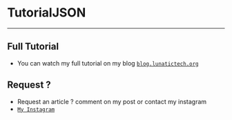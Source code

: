 # TutorialJSON
---
## Full Tutorial
- You can watch my full tutorial on my blog <a href="https://blog.lunatictech.org/cara-mudah-mendapatkan-data-json-di-android-asynchttpclient/#">`blog.lunatictech.org`</a>
## Request ?
- Request an article ? comment on my post or contact my instagram
- <a href="https://instagram.com/lunatic.tech">`My Instagram`</a>
